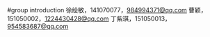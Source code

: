 #group introduction
徐绘敏，141070077，984994371@qq.com
曹颖，151050002，1224430428@qq.com
丁紫琪，151050013，954583687@qq.com
